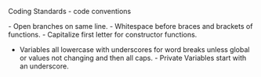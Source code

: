 Coding Standards - code conventions

- Open branches on same line.
- Whitespace before braces and brackets of functions.
- Capitalize first letter for constructor functions.
- Variables all lowercase with underscores for word breaks unless global or values not changing and then all caps.
- Private Variables start with an underscore.
